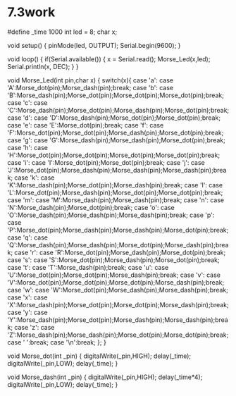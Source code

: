 # 7.3work
#define _time 1000
int led = 8;
char x;

void setup() {
    pinMode(led, OUTPUT);
    Serial.begin(9600);
}

void loop() {
    if(Serial.available())
    {
      x = Serial.read();
      Morse_Led(x,led);
      Serial.println(x, DEC);
    }
}

void Morse_Led(int pin,char x)
{
  switch(x){
    case 'a':
    case 'A':Morse_dot(pin);Morse_dash(pin);break;
    case 'b':
    case 'B':Morse_dash(pin);Morse_dot(pin);Morse_dot(pin);Morse_dot(pin);break;
    case 'c':
    case 'C':Morse_dash(pin);Morse_dot(pin);Morse_dash(pin);Morse_dot(pin);break;
    case 'd':
    case 'D':Morse_dash(pin);Morse_dot(pin);Morse_dot(pin);break;
    case 'e':
    case 'E':Morse_dot(pin);break;
    case 'f':
    case 'F':Morse_dot(pin);Morse_dot(pin);Morse_dash(pin);Morse_dot(pin);break;
    case 'g':
    case 'G':Morse_dash(pin);Morse_dash(pin);Morse_dot(pin);break;
    case 'h':
    case 'H':Morse_dot(pin);Morse_dot(pin);Morse_dot(pin);Morse_dot(pin);break;
    case 'i':
    case 'I':Morse_dot(pin);Morse_dot(pin);break;
    case 'j':
    case 'J':Morse_dot(pin);Morse_dash(pin);Morse_dash(pin);Morse_dash(pin);break;
    case 'k':
    case 'K':Morse_dash(pin);Morse_dot(pin);Morse_dash(pin);break;
    case 'l':
    case 'L':Morse_dot(pin);Morse_dash(pin);Morse_dot(pin);Morse_dot(pin);break;
    case 'm':
    case 'M':Morse_dash(pin);Morse_dash(pin);break;
    case 'n':
    case 'N':Morse_dash(pin);Morse_dot(pin);break;
    case 'o':
    case 'O':Morse_dash(pin);Morse_dash(pin);Morse_dash(pin);break;
    case 'p':
    case 'P':Morse_dot(pin);Morse_dash(pin);Morse_dash(pin);Morse_dot(pin);break;
    case 'q':
    case 'Q':Morse_dash(pin);Morse_dash(pin);Morse_dot(pin);Morse_dash(pin);break;
    case 'r':
    case 'R':Morse_dot(pin);Morse_dash(pin);Morse_dot(pin);break;
    case 's':
    case 'S':Morse_dot(pin);Morse_dash(pin);Morse_dot(pin);break;
    case 't':
    case 'T':Morse_dash(pin);break;
    case 'u':
    case 'U':Morse_dot(pin);Morse_dot(pin);Morse_dash(pin);break;
    case 'v':
    case 'V':Morse_dot(pin);Morse_dot(pin);Morse_dot(pin);Morse_dash(pin);break;
    case 'w':
    case 'W':Morse_dot(pin);Morse_dash(pin);Morse_dash(pin);break;
    case 'x':
    case 'X':Morse_dash(pin);Morse_dot(pin);Morse_dot(pin);Morse_dash(pin);break;
    case 'y':
    case 'Y':Morse_dash(pin);Morse_dot(pin);Morse_dash(pin);Morse_dash(pin);break;
    case 'z':
    case 'Z':Morse_dash(pin);Morse_dash(pin);Morse_dot(pin);Morse_dot(pin);break;
    case ' ':break;
    case '\n':break;
  };
}

void Morse_dot(int _pin)
{
  digitalWrite(_pin,HIGH);
  delay(_time);
  digitalWrite(_pin,LOW);
  delay(_time);
}

void Morse_dash(int _pin)
{
  digitalWrite(_pin,HIGH);
  delay(_time*4);
  digitalWrite(_pin,LOW);
  delay(_time);
}
